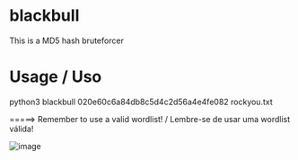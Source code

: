 # blackbull
This is a MD5 hash bruteforcer



# Usage / Uso

python3 blackbull 020e60c6a84db8c5d4c2d56a4e4fe082 rockyou.txt

=====> Remember to use a valid wordlist! / Lembre-se de usar uma wordlist válida!



![image](https://user-images.githubusercontent.com/45762153/157732204-bf64c2f6-904e-4e4b-bd16-1c1ed6bd06f4.png)


